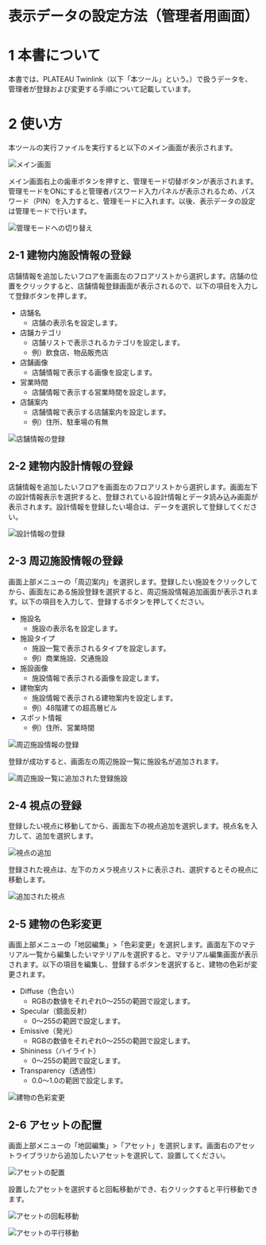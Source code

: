 # 表示データの設定方法（管理者用画面）
# 1 本書について
本書では、PLATEAU Twinlink（以下「本ツール」という。）で扱うデータを、管理者が登録および変更する手順について記載しています。

# 2 使い方
本ツールの実行ファイルを実行すると以下のメイン画面が表示されます。

![メイン画面](../resources/DataSettings/設定ボタン.png)


メイン画面右上の歯車ボタンを押すと、管理モード切替ボタンが表示されます。管理モードをONにすると管理者パスワード入力パネルが表示されるため、パスワード（PIN）を入力すると、管理モードに入れます。以後、表示データの設定は管理モードで行います。

![管理モードへの切り替え](../resources/DataSettings/管理モードへの切り替え.png)


## 2-1 建物内施設情報の登録
店舗情報を追加したいフロアを画面左のフロアリストから選択します。店舗の位置をクリックすると、店舗情報登録画面が表示されるので、以下の項目を入力して登録ボタンを押します。
- 店舗名
    - 店舗の表示名を設定します。
- 店舗カテゴリ
    - 店舗リストで表示されるカテゴリを設定します。
    - 例）飲食店、物品販売店
- 店舗画像
    - 店舗情報で表示する画像を設定します。
- 営業時間
    - 店舗情報で表示する営業時間を設定します。
- 店舗案内
    - 店舗情報で表示する店舗案内を設定します。
    - 例）住所、駐車場の有無

![店舗情報の登録](../resources/DataSettings/店舗情報の登録.png)


## 2-2 建物内設計情報の登録
店舗情報を追加したいフロアを画面左のフロアリストから選択します。画面左下の設計情報表示を選択すると、登録されている設計情報とデータ読み込み画面が表示されます。設計情報を登録したい場合は、データを選択して登録してください。

![設計情報の登録](../resources/DataSettings/設計情報の登録.png)


## 2-3 周辺施設情報の登録
画面上部メニューの「周辺案内」を選択します。登録したい施設をクリックしてから、画面左にある施設登録を選択すると、周辺施設情報追加画面が表示されます。以下の項目を入力して、登録するボタンを押してください。
- 施設名
    - 施設の表示名を設定します。
- 施設タイプ
    - 施設一覧で表示されるタイプを設定します。
    - 例）商業施設、交通施設
- 施設画像
    - 施設情報で表示される画像を設定します。
- 建物案内
    - 施設情報で表示される建物案内を設定します。
    - 例）48階建ての超高層ビル
- スポット情報
    - 例）住所、営業時間

![周辺施設情報の登録](../resources/DataSettings/周辺施設情報の登録.png)


登録が成功すると、画面左の周辺施設一覧に施設名が追加されます。

![周辺施設一覧に追加された登録施設](../resources/DataSettings/周辺施設一覧に追加された登録施設.png)


## 2-4 視点の登録
登録したい視点に移動してから、画面左下の視点追加を選択します。視点名を入力して、追加を選択します。

![視点の追加](../resources/DataSettings/視点の追加.png)


登録された視点は、左下のカメラ視点リストに表示され、選択するとその視点に移動します。

![追加された視点](../resources/DataSettings/追加された視点.png)


## 2-5 建物の色彩変更
画面上部メニューの「地図編集」>「色彩変更」を選択します。画面左下のマテリアル一覧から編集したいマテリアルを選択すると、マテリアル編集画面が表示されます。以下の項目を編集し、登録するボタンを選択すると、建物の色彩が変更されます。
- Diffuse（色合い）
    - RGBの数値をそれぞれ0～255の範囲で設定します。
- Specular（鏡面反射）
    - 0～255の範囲で設定します。
- Emissive（発光）
    - RGBの数値をそれぞれ0～255の範囲で設定します。
- Shininess（ハイライト）
    - 0～255の範囲で設定します。
- Transparency（透過性）
    - 0.0～1.0の範囲で設定します。

![建物の色彩変更](../resources/DataSettings/建物の色彩変更.png)


## 2-6 アセットの配置
画面上部メニューの「地図編集」>「アセット」を選択します。画面右のアセットライブラリから追加したいアセットを選択して、設置してください。

![アセットの配置](../resources/DataSettings/アセットの配置.png)


設置したアセットを選択すると回転移動ができ、右クリックすると平行移動できます。

![アセットの回転移動](../resources/DataSettings/アセットの回転移動.png)

![アセットの平行移動](../resources/DataSettings/アセットの平行移動.png)
